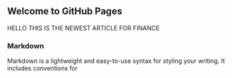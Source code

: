 ## Welcome to GitHub Pages

HELLO THIS IS THE NEWEST ARTICLE FOR FINANCE

### Markdown
Markdown is a lightweight and easy-to-use syntax for styling your writing. It includes conventions for
